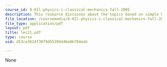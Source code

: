 ```yaml
---
course_id: 8-01l-physics-i-classical-mechanics-fall-2005
description: This resource discusses about the topics based on simple harmonic motion.
file_location: /coursemedia/8-01l-physics-i-classical-mechanics-fall-2005/d53ce3624f3079d55394446e0b704eab_lec21.pdf
file_type: application/pdf
layout: pdf
title: lec21.pdf
type: course
uid: d53ce3624f3079d55394446e0b704eab

---
```

None